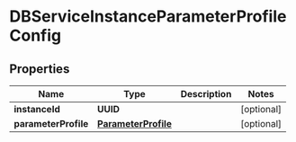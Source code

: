 

# DBServiceInstanceParameterProfileConfig


## Properties

Name | Type | Description | Notes
------------ | ------------- | ------------- | -------------
**instanceId** | **UUID** |  |  [optional]
**parameterProfile** | [**ParameterProfile**](ParameterProfile.md) |  |  [optional]



